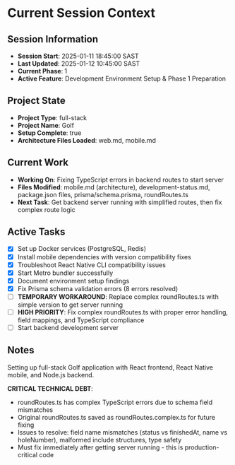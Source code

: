 # Current Session Context

## Session Information
- **Session Start**: 2025-01-11 18:45:00 SAST
- **Last Updated**: 2025-01-12 10:45:00 SAST
- **Current Phase**: 1
- **Active Feature**: Development Environment Setup & Phase 1 Preparation

## Project State
- **Project Type**: full-stack
- **Project Name**: Golf
- **Setup Complete**: true
- **Architecture Files Loaded**: web.md, mobile.md

## Current Work
- **Working On**: Fixing TypeScript errors in backend routes to start server
- **Files Modified**: mobile.md (architecture), development-status.md, package.json files, prisma/schema.prisma, roundRoutes.ts
- **Next Task**: Get backend server running with simplified routes, then fix complex route logic

## Active Tasks
- [x] Set up Docker services (PostgreSQL, Redis)
- [x] Install mobile dependencies with version compatibility fixes
- [x] Troubleshoot React Native CLI compatibility issues
- [x] Start Metro bundler successfully
- [x] Document environment setup findings
- [x] Fix Prisma schema validation errors (8 errors resolved)
- [ ] **TEMPORARY WORKAROUND**: Replace complex roundRoutes.ts with simple version to get server running
- [ ] **HIGH PRIORITY**: Fix complex roundRoutes.ts with proper error handling, field mappings, and TypeScript compliance
- [ ] Start backend development server

## Notes
Setting up full-stack Golf application with React frontend, React Native mobile, and Node.js backend.

**CRITICAL TECHNICAL DEBT**:
- roundRoutes.ts has complex TypeScript errors due to schema field mismatches
- Original roundRoutes.ts saved as roundRoutes.complex.ts for future fixing
- Issues to resolve: field name mismatches (status vs finishedAt, name vs holeNumber), malformed include structures, type safety
- Must fix immediately after getting server running - this is production-critical code